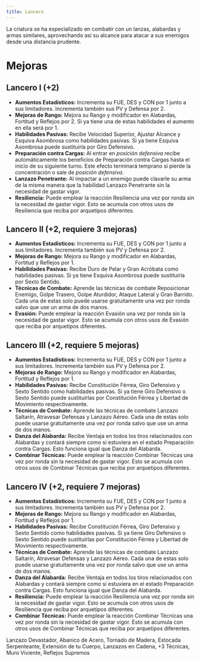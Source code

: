 ```yaml
---
title: Lancero
---
```


La criatura se ha especializado en combatir con un lanzas, alabardas y armas similares, aprovechando así su alcance para atacar a sus enemigos desde una distancia prudente.

# Mejoras

## Lancero I (+2)

- **Aumentos Estadísticos:** Incrementa su FUE, DES y CON por 1 junto a sus limitadores. Incrementa también sus PV y Defensa por 2.
- **Mejoras de Rango:** Mejora su Rango y modificador en Alabardas, Fortitud y Reflejos por 2. Si ya tiene una de estas habilidades el aumento en ella será por 1. 
- **Habilidades Pasivas:** Recibe Velocidad Superior, Ajustar Alcance y Esquiva Asombrosa como habilidades pasivas. Si ya tiene Esquiva Asombrosa puede sustituirla por Giro Defensivo.
- **Preparación contra Cargas:** Al entrar en *posición defensiva* recibe automáticamente los beneficios de Preparación contra Cargas hasta el inicio de su siguiente turno. Este efecto terminará temprano si pierde la concentración o sale de *posición defensiva*. 
- **Lanzazo Penetrante:** Al impactar a un enemigo puede clavarle su arma de la misma manera que la habilidad Lanzazo Penetrante sin la necesidad de gastar vigor.
- **Resiliencia:** Puede emplear la reacción Resiliencia una vez por ronda sin la necesidad de gastar vigor. Esto se acumula con otros usos de Resiliencia que reciba por arquetipos diferentes.

## Lancero II (+2, requiere 3 mejoras)

- **Aumentos Estadísticos:** Incrementa su FUE, DES y CON por 1 junto a sus limitadores. Incrementa también sus PV y Defensa por 2.
- **Mejoras de Rango:** Mejora su Rango y modificador en Alabardas, Fortitud y Reflejos por 1.
- **Habilidades Pasivas:** Recibe Duro de Pelar y Gran Acróbata como habilidades pasivas. Si ya tiene Esquiva Asombrosa puede sustituirla por Sexto Sentido.
- **Técnicas de Combate:** Aprende las técnicas de combate Reposicionar Enemigo, Golpe Trasero, Golpe Aturdidor, Ataque Lateral y Gran Barrido. Cada una de estas solo puede usarse gratuitamente una vez por ronda salvo que use un arma de dos manos.
- **Evasión:** Puede emplear la reacción Evasión una vez por ronda sin la necesidad de gastar vigor. Esto se acumula con otros usos de Evasión que reciba por arquetipos diferentes.

## Lancero III (+2, requiere 5 mejoras)

- **Aumentos Estadísticos:** Incrementa su FUE, DES y CON por 1 junto a sus limitadores. Incrementa también sus PV y Defensa por 2.
- **Mejoras de Rango:** Mejora su Rango y modificador en Alabardas, Fortitud y Reflejos por 1.
- **Habilidades Pasivas:** Recibe Constitución Férrea, Giro Defensivo y Sexto Sentido como habilidades pasivas. Si ya tiene Giro Defensivo o Sexto Sentido puede sustituirlas por Constitución Férrea y Libertad de Movimiento respectivamente.
- **Técnicas de Combate:** Aprende las técnicas de combate Lanzazo Saltarín, Atravesar Defensas y Lanzazo Aéreo. Cada una de estas solo puede usarse gratuitamente una vez por ronda salvo que use un arma de dos manos.
- **Danza del Alabarda:** Recibe Ventaja en todos los tiros relacionados con Alabardas y contará siempre como si estuviera en el estado Preparación contra Cargas. Esto funciona igual que Danza del Alabarda.
- **Combinar Técnicas:** Puede emplear la reacción Combinar Técnicas una vez por ronda sin la necesidad de gastar vigor. Esto se acumula con otros usos de Combinar Técnicas que reciba por arquetipos diferentes.

## Lancero IV (+2, requiere 7 mejoras)

- **Aumentos Estadísticos:** Incrementa su FUE, DES y CON por 1 junto a sus limitadores. Incrementa también sus PV y Defensa por 2.
- **Mejoras de Rango:** Mejora su Rango y modificador en Alabardas, Fortitud y Reflejos por 1.
- **Habilidades Pasivas:** Recibe Constitución Férrea, Giro Defensivo y Sexto Sentido como habilidades pasivas. Si ya tiene Giro Defensivo o Sexto Sentido puede sustituirlas por Constitución Férrea y Libertad de Movimiento respectivamente.
- **Técnicas de Combate:** Aprende las técnicas de combate Lanzazo Saltarín, Atravesar Defensas y Lanzazo Aéreo. Cada una de estas solo puede usarse gratuitamente una vez por ronda salvo que use un arma de dos manos.
- **Danza del Alabarda:** Recibe Ventaja en todos los tiros relacionados con Alabardas y contará siempre como si estuviera en el estado Preparación contra Cargas. Esto funciona igual que Danza del Alabarda.
- **Resiliencia:** Puede emplear la reacción Resiliencia una vez por ronda sin la necesidad de gastar vigor. Esto se acumula con otros usos de Resiliencia que reciba por arquetipos diferentes.
- **Combinar Técnicas:** Puede emplear la reacción Combinar Técnicas una vez por ronda sin la necesidad de gastar vigor. Esto se acumula con otros usos de Combinar Técnicas que reciba por arquetipos diferentes.

Lanzazo Devastador, Abanico de Acero, Tornado de Madera, Estocada Serpenteante, Extensión de tu Cuerpo, Lanzazos en Cadena, +3 Técnicas, Muro Viviente, Reflejos Supremos


